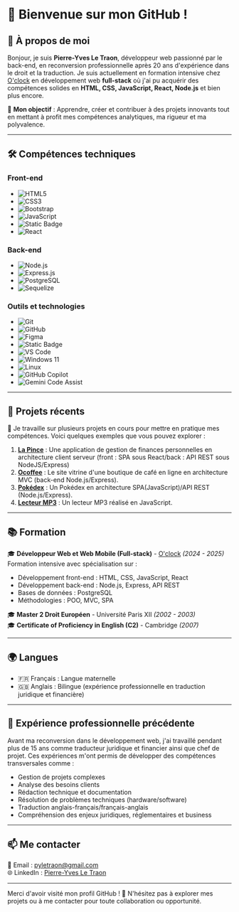 # 👋 Bienvenue sur mon GitHub !

## 🌟 À propos de moi
Bonjour, je suis **Pierre-Yves Le Traon**, développeur web passionné par le back-end, en reconversion professionnelle après 20 ans d'expérience dans le droit et la traduction. Je suis actuellement en formation intensive chez [O'clock](https://oclock.io) en développement web **full-stack** où j'ai pu acquérir des compétences solides en **HTML, CSS, JavaScript, React, Node.js** et bien plus encore.

🎯 **Mon objectif** : Apprendre, créer et contribuer à des projets innovants tout en mettant à profit mes compétences analytiques, ma rigueur et ma polyvalence.

---

## 🛠️ Compétences techniques

### Front-end
- ![HTML5](https://img.shields.io/badge/-HTML5-E34F26?logo=html5&logoColor=white)
- ![CSS3](https://img.shields.io/badge/-CSS3-1572B6?logo=css3&logoColor=white)
- ![Bootstrap](https://img.shields.io/badge/-Bootstrap-7952B3?logo=bootstrap&logoColor=white)
- ![JavaScript](https://img.shields.io/badge/-JavaScript-F7DF1E?logo=javascript&logoColor=black)
- ![Static Badge](https://img.shields.io/badge/TypeScript-3178C6?style=for-the-badge&logo=TypeScript&logoColor=%23FFF)
- ![React](https://img.shields.io/badge/-React-61DAFB?logo=react&logoColor=black)

### Back-end
- ![Node.js](https://img.shields.io/badge/-Node.js-339933?logo=node.js&logoColor=white)
- ![Express.js](https://img.shields.io/badge/-Express.js-000000?logo=express&logoColor=white)
- ![PostgreSQL](https://img.shields.io/badge/-PostgreSQL-336791?logo=postgresql&logoColor=white)
- ![Sequelize](https://img.shields.io/badge/Sequelize-52B0E7?style=for-the-badge&logo=sequelize&logoColor=white)

### Outils et technologies
- ![Git](https://img.shields.io/badge/-Git-F05032?logo=git&logoColor=white)
- ![GitHub](https://img.shields.io/badge/-GitHub-181717?logo=github&logoColor=white)
- ![Figma](https://img.shields.io/badge/-Figma-F24E1E?logo=figma&logoColor=white)
- ![Static Badge](https://img.shields.io/badge/Vite-646CFF?style=for-the-badge&logo=Vite&logoColor=%23FFF)
- ![VS Code](https://img.shields.io/badge/VS%20Code-007ACC?style=for-the-badge&logo=visualstudiocode&logoColor=white)
- ![Windows 11](https://img.shields.io/badge/Windows_11-0078D6?style=for-the-badge&logo=windows&logoColor=white)
- ![Linux](https://img.shields.io/badge/Linux-FCC624?style=for-the-badge&logo=linux&logoColor=black)
- ![GitHub Copilot](https://img.shields.io/badge/GitHub_Copilot-181717?style=for-the-badge&logo=github&logoColor=white)
- ![Gemini Code Assist](https://img.shields.io/badge/Gemini_Code_Assist-4285F4?style=for-the-badge&logo=google&logoColor=white)

---

## 🚀 Projets récents
🔧 Je travaille sur plusieurs projets en cours pour mettre en pratique mes compétences. Voici quelques exemples que vous pouvez explorer :
1. **[La Pince](https://github.com/pierre-yvesletraon/la-pince-back)** : Une application de gestion de finances personnelles en architecture client serveur (front : SPA sous React/back : API REST sous NodeJS/Express)
1. **[Ocoffee](https://github.com/pierre-yvesletraon/Ocoffee)** : Le site vitrine d'une boutique de café en ligne en architecture MVC (back-end Node.js/Express).
2. **[Pokédex](https://github.com/pierre-yvesletraon/Pokedex-JS)** : Un Pokédex en architecture SPA(JavaScript)/API REST (Node.js/Express).
3. **[Lecteur MP3](https://github.com/pierre-yvesletraon/JS-MP3-player)** : Un lecteur MP3 réalisé en JavaScript.

---

## 📚 Formation

🎓 **Développeur Web et Web Mobile (Full-stack)** - [O'clock](https://oclock.io) *(2024 - 2025)*  
Formation intensive avec spécialisation sur :
- Développement front-end : HTML, CSS, JavaScript, React
- Développement back-end : Node.js, Express, API REST
- Bases de données : PostgreSQL
- Méthodologies : POO, MVC, SPA

🎓 **Master 2 Droit Européen** - Université Paris XII *(2002 - 2003)*  
🎓 **Certificate of Proficiency in English (C2)** - Cambridge *(2007)*  

---

## 🌍 Langues
- 🇫🇷 Français : Langue maternelle  
- 🇬🇧 Anglais : Bilingue (expérience professionnelle en traduction juridique et financière)

---

## 💼 Expérience professionnelle précédente

Avant ma reconversion dans le développement web, j'ai travaillé pendant plus de 15 ans comme traducteur juridique et financier ainsi que chef de projet. Ces expériences m'ont permis de développer des compétences transversales comme :
- Gestion de projets complexes
- Analyse des besoins clients
- Rédaction technique et documentation
- Résolution de problèmes techniques (hardware/software)
- Traduction anglais-français/français-anglais
- Compréhension des enjeux juridiques, réglementaires et business

---

## 📫 Me contacter

📧 Email : [pyletraon@gmail.com](mailto:pyletraon@gmail.com)  
🌐 LinkedIn : [Pierre-Yves Le Traon](https://www.linkedin.com/in/pierre-yves-le-traon-56365194/)  

---

Merci d'avoir visité mon profil GitHub ! 🚀 N'hésitez pas à explorer mes projets ou à me contacter pour toute collaboration ou opportunité.
